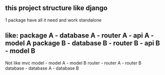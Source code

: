 
## this project structure like django 

1 package have all it need and work standalone 

like: 
package A
    - database A
    - router A
    - api A 
    - model A
package B
    - database B
    - router B
    - api B
    - model B
------
Not like mvc
model
    - model A 
    - model B
router
    - router A
    - router B
database
    - database A
    - database B